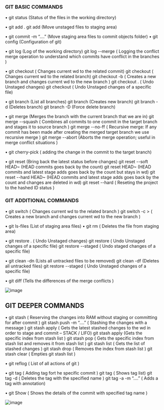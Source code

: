 ### GIT BASIC COMMANDS

•	git status (Status of the files in the working directory)

•	git add . 
  git add <filename> (Move unstaged files to staging area)
 
•	git commit -m “….” (Move staging area files to commit objects folder)
•	git config <commands> (Configuration of git)

•	git log (Log of the working directory)
  git log --merge ( Logging the conflict merge operation to understand which commits have conflict in the branches )

•	git checkout <commit ID> ( Changes current wd to the related commit)
  git checkout <branchName> ( Changes current wd to the related branch)
  git checkout -b <branchName> ( Creates a new branch and changes current wd to the new branch )
  git checkout . ( Undo Unstaged changes)
  git checkout <fileName> ( Undo Unstaged changes of a specific file)

•	git branch (List all branches)
  git branch <branchName> (Creates new branch)
  git branch -d <branchName> (Deletes branch)
  git branch -D <branchName> (Force delete branch)

•	git merge <branchName> (Merges the branch with the current branch that we are in)
  git merge --squash <branchName> ( Combines all commits to one commit in the target branch and stages it to source branch )
  git merge --no-ff <branchName> ( Recursive merge: If any commit has been made after creating the merged target branch we use recursive merge ) 
  git merge --abort (Aborts the merge operation; useful in merge conflict situations )

•	git cherry-pick <commit ID> ( adding the change in the commit to the target branch)

•	git reset <fileName> (Bring back the latest status before changes)
  git reset --soft HEAD~<go back step count> (HEAD commits goes back by the count)
  git reset  HEAD~<go back step count> (HEAD commits and latest stage adds goes back by the count but stays in wd)
  git reset --hard  HEAD~<go back step count> (HEAD commits and latest stage adds goes back by the count and changes are deleted in wd)
  git reset --hard <hashed ID from reflog> ( Reseting the project to the hashed ID status )

### GIT ADDITIONAL COMMANDS
•	git switch <branchName> ( Changes current wd to the related branch )
  git switch -c <branchName> > ( Creates a new branch and changes current wd to the new branch )
 
•	git ls-files (List of staging area files)
•	git rm <fileName> ( Deletes the file from staging area)

•	git restore . ( Undo Unstaged changes)
  git restore <fileName> ( Undo Unstaged changes of a specific file)
  git restore --staged <fileName> ( Undo staged changes of a specific file)


•	git clean -dn (Lists all untracked files to be removed)
  git clean -df (Deletes all untracked files)
  git restore --staged <fileName> ( Undo Unstaged changes of a specific file)

•	git diff (Tells the differences of the merge conflicts )
 
 
![image](https://user-images.githubusercontent.com/50409645/172053705-1b9efc32-021a-45ad-a675-5a3edb2b2ab0.png)

## GIT DEEPER COMMANDS

•	git stash ( Reserving the changes into RAM without staging or committing for after commit )
  git stash push -m “….” ( Stashing the changes with a message )
  git stash apply ( Gets the latest stashed changes to the wd in order to stage and commit – STACK / LIFO)
  git stash apply <index> (Gets the specific index from stash list )
  git stash pop <index> ( Gets the specific index from stash list and removes it from stash list )
  git stash list ( Gets the list of stashed changes )
  git stash drop <index> ( Removes the index from stash list )
  git stash clear ( Empties git stash list )

•	git reflog ( List of all actions of git )

•	git tag <tagName> <commit ID> ( Adding tag fort he specific commit )
  git tag ( Shows tag list)
  git tag -d <tagName> ( Deletes the tag with the specified name )
  git tag -a <tagName> -m “….” ( Adds a tag with annotation)
 
•	git Show <tagName> ( Shows the details of the commit with specified tag name )

![image](https://user-images.githubusercontent.com/50409645/172053832-02772cbb-f541-4d8d-acce-2495ace4395c.png)


